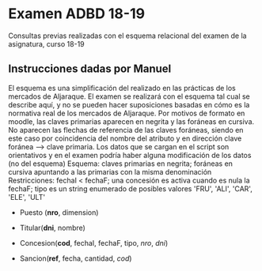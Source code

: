 # Examen ADBD 18-19
Consultas previas realizadas con el esquema relacional del examen de la asignatura, curso 18-19

## Instrucciones dadas por Manuel
El esquema es una simplificación del realizado en las prácticas de los mercados de Aljaraque.
El examen se realizará con el esquema tal cual se describe aquí, y no se pueden hacer suposiciones basadas en cómo es la normativa real de los mercados de Aljaraque.
Por motivos de formato en moodle, las claves primarias aparecen en negrita y las foráneas en cursiva. No aparecen las flechas de referencia de las claves foráneas, siendo en este caso por coincidencia del nombre del atributo y en dirección clave foránea --> clave primaria.
Los datos que se cargan en el script son orientativos y en el examen podría haber alguna modificación de los datos (no del esquema)
Esquema: claves primarias en negrita; foráneas en cursiva apuntando a las primarias con la misma denominación
Restricciones: fechaI < fechaF;  una concesión es activa cuando es nula la fechaF; tipo es un string enumerado de posibles valores 'FRU', 'ALI', 'CAR', 'ELE', 'ULT'

- Puesto (**nro**, dimension)               

- Titular(**dni**, nombre)

- Concesion(**cod**, fechaI, fechaF, tipo, *nro*, *dni*)

- Sancion(**ref**, fecha, cantidad, *cod*)
